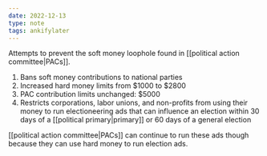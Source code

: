 ```yaml
---
date: 2022-12-13
type: note
tags: ankifylater
---
```


Attempts to prevent the soft money loophole found in [[political action committee|PACs]].
1. Bans soft money contributions to national parties
2. Increased hard money limits from $1000 to $2800
3. PAC contribution limits unchanged: $5000
4. Restricts corporations, labor unions, and non-profits from using their money to run electioneering ads that can influence an election within 30 days of a [[political primary|primary]] or 60 days of a general election

[[political action committee|PACs]] can continue to run these ads though because they can use hard money to run election ads.
